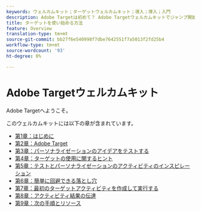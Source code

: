 ```yaml
---
keywords: ウェルカムキット；ターゲットウェルカムキット；導入；導入；入門
description: Adobe Targetは初めて？ Adobe Targetウェルカムキットでジャンプ開始をご利用いただけます。
title: ターゲットを使い始める方法
feature: Overview
translation-type: tm+mt
source-git-commit: bb27f6e540998f7dbe7642551f7a5013f2fd25b4
workflow-type: tm+mt
source-wordcount: '93'
ht-degree: 0%

---
```



# Adobe Targetウェルカムキット

Adobe Targetへようこそ。

このウェルカムキットには以下の章が含まれています。

* [第1章：はじめに](/help/c-intro/target-welcome-kit-1.md)
* [第2章：Adobe Target](/help/c-intro/target-welcome-kit-2.md)
* [第3章：パーソナライゼーションのアイデアをテストする](/help/c-intro/target-welcome-kit-3.md)
* [第4章：ターゲットの使用に関するヒント](/help/c-intro/target-welcome-kit-4.md)
* [第5章：テストとパーソナライゼーションのアクティビティのインスピレーション](/help/c-intro/target-welcome-kit-5.md)
* [第6章：簡単に回避できる落とし穴](/help/c-intro/target-welcome-kit-6.md)
* [第7章：最初のターゲットアクティビティを作成して実行する](/help/c-intro/target-welcome-kit-7.md)
* [第8章：アクティビティ結果の伝達](/help/c-intro/target-welcome-kit-8.md)
* [第9章：次の手順とリソース](/help/c-intro/target-welcome-kit-9.md)
